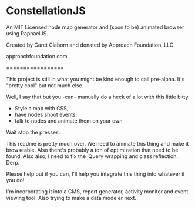 ConstellationJS
================

An MIT Licensed node map generator and (soon to be) animated browser using RaphaelJS. 

Created by Garet Claborn and donated by Approach Foundation, LLC. 

approachfoundation.com

=================

This project is still in what you might be kind enough to call pre-alpha. It's "pretty cool" but not much else.

Well, I say that but you -can- manually do a heck of a lot with this little bitty. 

- Style a map with CSS, 
- have nodes shoot events
- talk to nodes and animate them on your own

Wait stop the presses.

This readme is pretty much over. We need to animate this thing and make it browseable. 
Also there's probably a ton of optimization that need to be found.
Also also, I need to fix the jQuery wrapping and class reflection. Derp.

Please help out if you can, I'll help you integrate this thing into whatever if you do!

I'm incorporating it into a CMS, report generator, activity monitor and event viewing tool.
Also trying to make a data modeler next.
